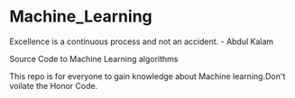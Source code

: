 # Machine_Learning
Excellence is a continuous process and not an accident. - Abdul Kalam

Source Code to Machine Learning algorithms

This repo is for everyone to gain knowledge about Machine learning.Don't voilate the Honor Code.
